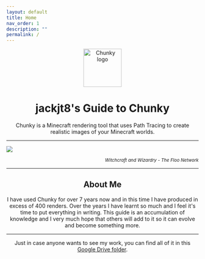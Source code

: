 ```yaml
---
layout: default
title: Home
nav_order: 1
description: ""
permalink: /
---
```


<p align="center">
  <img width="100" src="https://raw.githubusercontent.com/llbit/chunky-docs/master/images/logo.png" alt="Chunky logo">
</p>
<h1 align="center">jackjt8's Guide to Chunky </h1>


<div align="center">Chunky is a Minecraft rendering tool that uses Path Tracing to create realistic images of your Minecraft worlds.</div>

---

<img src="img/index/HP_14-512.denoised.png" class="img-responsive"></div>

<div align="right"><small><i>Witchcraft and Wizardry - The Floo Network</i></small></div>

---

<h2 align="center">About Me</h2>

<div align="center">
I have used Chunky for over 7 years now and in this time I have produced in excess of 400 renders. Over the years I have learnt so much and I feel it's time to put everything in writing. This guide is an accumulation of knowledge and I very much hope that others will add to it so it can evolve and become something more.
</div>

---

<div align="center">
Just in case anyone wants to see my work, you can find all of it in this <a href="https://drive.google.com/drive/folders/0B_SPuj2L5KJSSmpwOVlFWlJtWE0?usp=sharing">Google Drive folder</a>.
</div>

